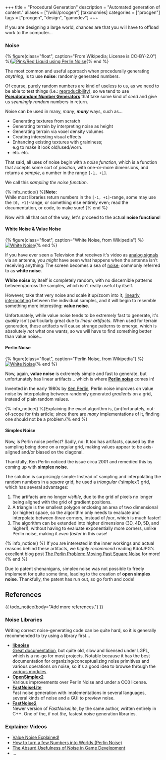 +++
title = "Procedural Generation"
description = "Automated generation of content."
aliases = ["/wiki/procgen"]
[taxonomies]
categories = ["procgen"]
tags = ["procgen", "design", "gamedev"]
+++

If you are designing a large world, chances are that you will have to offload work to the computer...

### Noise

{% figure(class="float", caption="From Wikipedia; License is CC-BY-2.0") %}[![Pink/Red Liquid using Perlin Noise](https://upload.wikimedia.org/wikipedia/commons/9/9a/Pink_red_liquid_using_perlin_noise_%2B_bump_%2B_coloring_%282415197699%29.png)](https://en.wikipedia.org/wiki/File:Pink_red_liquid_using_perlin_noise_%2B_bump_%2B_coloring_(2415197699).png){% end %}

The most common and useful approach when procedurally generating *anything*, is to use **noise**: randomly generated numbers.

Of course, purely random numbers are kind of useless to us,
as we need to be able to test things (i.e.: [reproducibility](https://en.wikipedia.org/wiki/Reproducibility)),
so we tend to use **[Pseudorandom Number Generators](https://en.wikipedia.org/wiki/Pseudorandom_number_generator)**
that take some kind of *seed* and give us *seemingly random* numbers in return.

Noise can be used in many, *many*, ***many*** ways, such as...

- Generating textures from scratch
- Generating terrain by interpreting noise as height
- Generating terrain via voxel density volumes
- Creating interesting visual effects
- Enhancing existing textures with graininess;  
  e.g to make it look old/used/worn.
- etc. etc.

That said, all uses of noise begin with a *noise function*,
which is a function that accepts some sort of *position*,
with one-or-more dimensions, and returns a *sample*,
a number in the range `[-1, +1]`.

We call this _sampling the noise function_.

{% info_notice() %}**Note:**<br>While most libraries return numbers in the `[-1, +1]`-range, some may use the `[0, +1]`-range, or something else entirely even; read the documentation, or code, to make sure! {% end %}

<!--
* The individual noise values are interpreted in various ways,
  * Such as interpreting the random noise values as colors.
    * Either by combining 3 black-and-white single-valued noise textures into an RGB triplet for each pixel,
    * Or by using a **transfer function**, which is an arbitrary function that interprets a number to a color. A simple transfer function can be a simple 1D texture that maps a number (such as the random number in the noise texture) to a color.
  * Or interpreted as heights (in a heightmap),
  * Or interpreted as _densities_ or _distances_ or something similar, in voxel volumes, depending on the volume type combined with the rendering method used.
-->

Now with all that out of the way, let's proceed to the actual **noise functions**!

#### White Noise & Value Noise

{% figure(class="float", caption="White Noise, from Wikipedia") %}[![White Noise](https://upload.wikimedia.org/wikipedia/commons/3/30/256x256_Dissolve_Noise_Texture.png)](https://commons.wikimedia.org/wiki/File:256x256_Dissolve_Noise_Texture.png){% end %}

If you have ever seen a Television that receives it's video as [analog signals](https://en.wikipedia.org/wiki/Analog_signal)
via an antenna, you *might* have seen what happens when the antenna isn't receiving anything: The screen becomes a sea of [noise](https://en.wikipedia.org/wiki/Noise_(video)); commonly referred to as **white noise**.

**White noise** by itself is completely random, with no discernible patterns between/across the samples, which isn't really useful by itself.

However, take that very noise and scale it up/zoom into it, [linearly interpolating](https://en.wikipedia.org/wiki/Linear_interpolation) between the individual samples, and it will begin to resemble something more interesting: **value noise**.

<!-- Linear interpolation produces a poorer resulting texture, so alternatively, there is the option of **cubic value noise**, which uses **cubic interpolation**. -->

Unfortunately, while value noise tends to be extremely fast to generate, it's *quality* isn't particularly great due to *linear artifacts*. When used for terrain generation, these artifacts will cause strange patterns to emerge, which is absolutely *not* what one wants, so we will have to find something better than value noise...

#### Perlin Noise

{% figure(class="float", caption="Perlin Noise, from Wikipedia") %}[![White Noise](https://upload.wikimedia.org/wikipedia/commons/8/88/Perlin_noise_example.png)](https://commons.wikimedia.org/wiki/File:Perlin_noise_example.png){% end %}

Now, again, **value noise** is extremely simple and fast to generate, but unfortunately has linear artifacts... which is where **[Perlin noise](https://en.wikipedia.org/wiki/Perlin_noise)** comes in!

Invented in the early 1980s by [Ken Perlin](https://en.wikipedia.org/wiki/Ken_Perlin), Perlin noise improves on value noise by interpolating between randomly generated *gradients* on a grid, instead of plain random values.

{% info_notice() %}Explaining the exact algorithm is, (un)fortunately, out-of-scope for this article; since there are *many* implementations of it, finding one should not be a problem.{% end %}

<!--
  * So, instead of generating random pixels, Ken generated random vectors on a grid. Vectors are arrows with a magnitude (arrow length).
  * He placed each random arrow on a corner in the grid, and treated them as black-and-white gradients.
  * Then, for any pixel inside a grid box, he interpolated between the 4 surrounding gradients to get the final color.
  * ... (what am I missing?)
  * This reduced some of the linear artifacts.
-->

#### Simplex Noise

Now, is Perlin noise perfect? Sadly, no:
It too has artifacts, caused by the sampling being done on a regular grid,
making values appear to be axis-aligned and/or biased on the diagonal.

<!--There are two ways to fix this issue: Either by *rotating the domain* or using a *different noise algorithm*.
We will cover the latter here.-->

Thankfully, Ken Perlin noticed the issue circa 2001 and remedied this by coming up with **simplex noise**.

The solution is surprisingly simple: Instead of sampling and interpolating the random numbers in a *square* grid, he used a *triangular* ('simplex') grid, which has several advantages:

1. The artifacts are no longer *visible*, due to the grid of pixels no longer being aligned with the grid of gradient positions.
2. A triangle is the smallest polygon enclosing an area of two dimensional (or higher) space,
   so the algorithm only needs to evaluate and interpolate between *three* corners,
   instead of *four*, which is much faster!
3. The algorithm can be extended into higher dimensions (3D, 4D, 5D, and higher!),
   without having to evaluate exponentially more corners, unlike Perlin noise,
   making it *even faster* in this case!

{% info_notice() %}
If you are interested in the inner workings and actual reasons behind these artifacts,
we *highly recommend* reading KdotJPG's excellent blog post [The Perlin Problem: Moving Past Square Noise](https://noiseposti.ng/posts/2022-01-16-The-Perlin-Problem-Moving-Past-Square-Noise.html) for more!
{% end %}

Due to patent shenanigans, simplex noise was not possible to freely implement for quite some time,
leading to the creation of **open simplex noise**. Thankfully, the patent has run out, so go forth and code!

## References

{{ todo_notice(body="Add more references.") }}

### Noise Libraries

Writing correct noise-generating code can be quite hard, so it is generally recommended to try using a library first...

* **[libnoise](https://libnoise.sourceforge.net)**  
  [Great documentation](https://libnoise.sourceforge.net/glossary/index.html), but quite old, slow and licensed under LGPL, which is a no-go for most projects.
  Notable because it has the best documentation for organizing/conceptualizing noise primitives and various operations on noise, so it's a good idea to browse through the [various modules](https://libnoise.sourceforge.net/docs/modules.html).
* **[OpenSimplex2](https://github.com/KdotJPG/OpenSimplex2)**  
  Various improvements over Perlin Noise and under a CC0 license.
* **[FastNoiseLite](https://github.com/Auburn/FastNoiseLite)**  
  Fast noise generation with implementations in several languages, several kinds of noise and a GUI to preview noise.
* **[FastNoise2](https://github.com/Auburn/FastNoise2)**  
  Newer version of *FastNoiseLite*, by the same author, written entirely in C++. One of the, if not *the*, fastest noise generation libraries.

### Explainer Videos

* [Value Noise Explained!](https://www.youtube.com/watch?v=zXsWftRdsvU)
* [How to turn a few Numbers into Worlds (Perlin Noise)](https://www.youtube.com/watch?v=ZsEnnB2wrbI)
* [The Absurd Usefulness of Noise in Game Development](https://www.youtube.com/watch?v=sChQCdbLdHE)
* ...
